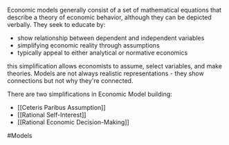 Economic models generally consist of a set of mathematical equations that describe a theory of economic behavior, although they can be depicted verbally. They seek to educate by:
- show relationship between dependent and independent variables
- simplifying economic reality through assumptions
- typically appeal to either analytical or normative economics

this simplification allows economists to assume, select variables, and make theories. Models are not always realistic representations - they show connections but not why they're connected.

There are two simplifications in Economic Model building:
- [[Ceteris Paribus Assumption]]
- [[Rational Self-Interest]]
- [[Rational Economic Decision-Making]]

#Models